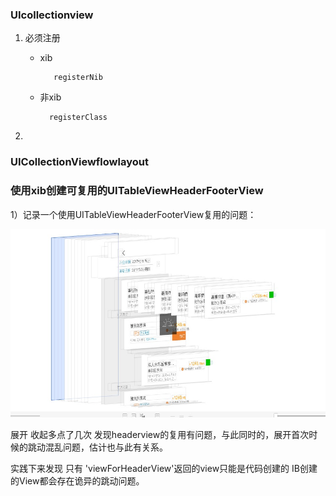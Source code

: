 ### UIcollectionview

1. 必须注册
    - xib
    
             registerNib
     
    - 非xib
    
            registerClass
    
2. 

### UICollectionViewflowlayout

### 使用xib创建可复用的UITableViewHeaderFooterView
    
1）记录一个使用UITableViewHeaderFooterView复用的问题：
    
![](/assets/QQ20170718-150828.jpg)

展开 收起多点了几次 发现headerview的复用有问题，与此同时的，展开首次时候的跳动混乱问题，估计也与此有关系。

实践下来发现 只有 'viewForHeaderView'返回的view只能是代码创建的 IB创建的View都会存在诡异的跳动问题。

